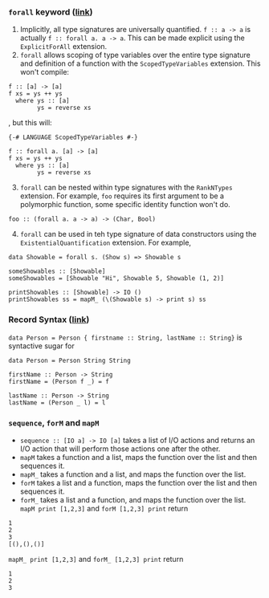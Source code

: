 ### `forall` keyword ([link](https://wasp-lang.dev/blog/2021/09/01/haskell-forall-tutorial))
1. Implicitly, all type signatures are universally quantified. `f :: a -> a` is actually `f :: forall a. a -> a`. 
This can be made explicit using the `ExplicitForAll` extension.
2. `forall` allows scoping of type variables over the entire type signature and definition of a function with the `ScopedTypeVariables` extension.
This won't compile:
```
f :: [a] -> [a]
f xs = ys ++ ys
  where ys :: [a]
        ys = reverse xs
```
, but this will:
```
{-# LANGUAGE ScopedTypeVariables #-}

f :: forall a. [a] -> [a]
f xs = ys ++ ys
  where ys :: [a]
        ys = reverse xs
```
3. `forall` can be nested within type signatures with the `RankNTypes` extension.
For example, `foo` requires its first argument to be a polymorphic function, some specific identity function won't do.
```
foo :: (forall a. a -> a) -> (Char, Bool)
```
4. `forall` can be used in teh type signature of data constructors using the `ExistentialQuantification` extension.
For example,
```
data Showable = forall s. (Show s) => Showable s

someShowables :: [Showable]
someShowables = [Showable "Hi", Showable 5, Showable (1, 2)]

printShowables :: [Showable] -> IO ()
printShowables ss = mapM_ (\(Showable s) -> print s) ss
```

### Record Syntax ([link](http://learnyouahaskell.com/making-our-own-types-and-typeclasses#record-syntax))
`data Person = Person { firstname :: String, lastName :: String}` is syntactive sugar for 
```
data Person = Person String String

firstName :: Person -> String
firstName = (Person f _) = f

lastName :: Person -> String
lastName = (Person _ l) = l
```

### `sequence`, `forM` and `mapM`
- `sequence :: [IO a] -> IO [a]`
   takes a list of I/O actions and returns an I/O action that will perform those actions one after the other.
- `mapM` takes a function and a list, maps the function over the list and then sequences it.
- `mapM_` takes a function and a list, and maps the function over the list.
- `forM` takes a list and a function, maps the function over the list and then sequences it.
- `forM_` takes a list and a function, and maps the function over the list.
`mapM print [1,2,3]` and `forM [1,2,3] print` return
```
1
2
3
[(),(),()]
```
`mapM_ print [1,2,3]` and `forM_ [1,2,3] print` return
```
1
2
3
```


